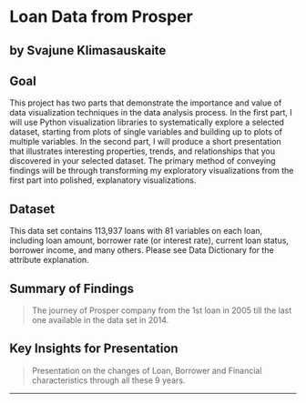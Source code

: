 # Loan Data from Prosper
## by Svajune Klimasauskaite


## Goal

This project has two parts that demonstrate the importance and value of data visualization techniques in the data analysis process. In the first part, I will use Python visualization libraries to systematically explore a selected dataset, starting from plots of single variables and building up to plots of multiple variables. In the second part, I will produce a short presentation that illustrates interesting properties, trends, and relationships that you discovered in your selected dataset. The primary method of conveying findings will be through transforming my exploratory visualizations from the first part into polished, explanatory visualizations.

## Dataset

This data set contains 113,937 loans with 81 variables on each loan, including loan amount, borrower rate (or interest rate), current loan status, borrower income, and many others.
Please see Data Dictionary for the attribute explanation. 

## Summary of Findings

> The journey of Prosper company from the 1st loan in 2005 till the last one available in the data set in 2014. 

## Key Insights for Presentation

> Presentation on the changes of Loan, Borrower and Financial characteristics through all these 9 years. 

----------
